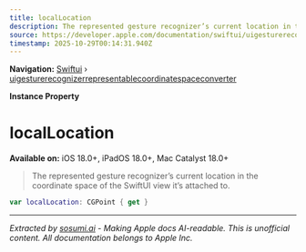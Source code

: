```yaml
---
title: localLocation
description: The represented gesture recognizer’s current location in the coordinate space of the SwiftUI view it’s attached to.
source: https://developer.apple.com/documentation/swiftui/uigesturerecognizerrepresentablecoordinatespaceconverter/locallocation
timestamp: 2025-10-29T00:14:31.940Z
---
```


**Navigation:** [Swiftui](/documentation/swiftui) › [uigesturerecognizerrepresentablecoordinatespaceconverter](/documentation/swiftui/uigesturerecognizerrepresentablecoordinatespaceconverter)

**Instance Property**

# localLocation

**Available on:** iOS 18.0+, iPadOS 18.0+, Mac Catalyst 18.0+

> The represented gesture recognizer’s current location in the coordinate space of the SwiftUI view it’s attached to.

```swift
var localLocation: CGPoint { get }
```

---

*Extracted by [sosumi.ai](https://sosumi.ai) - Making Apple docs AI-readable.*
*This is unofficial content. All documentation belongs to Apple Inc.*
